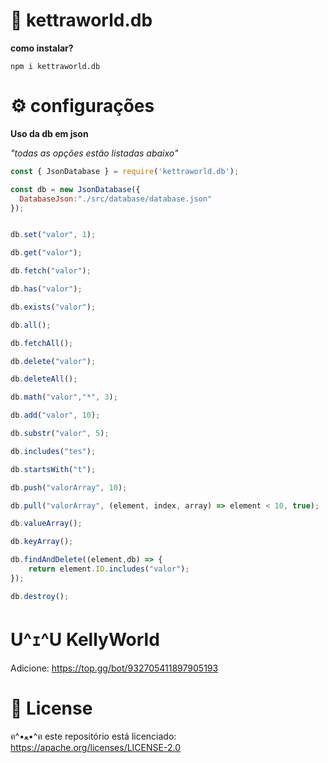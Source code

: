 # 🎑 kettraworld.db


**como instalar?**
```
npm i kettraworld.db
```

# ⚙️ configurações

**Uso da db em json**

_"todas as opções estão listadas abaixo"_


```js
const { JsonDatabase } = require('kettraworld.db');

const db = new JsonDatabase({
  DatabaseJson:"./src/database/database.json"
});


db.set("valor", 1);

db.get("valor");

db.fetch("valor");

db.has("valor");

db.exists("valor");

db.all();

db.fetchAll();

db.delete("valor");

db.deleteAll();

db.math("valor","*", 3);

db.add("valor", 10);

db.substr("valor", 5);

db.includes("tes");

db.startsWith("t");

db.push("valorArray", 10);

db.pull("valorArray", (element, index, array) => element < 10, true); 

db.valueArray();

db.keyArray();

db.findAndDelete((element,db) => {
    return element.ID.includes("valor");
});

db.destroy();
```

# U^ｪ^U KellyWorld

Adicione: https://top.gg/bot/932705411897905193


# 📃 License

ฅ^•ﻌ•^ฅ este repositório está licenciado: https://apache.org/licenses/LICENSE-2.0
